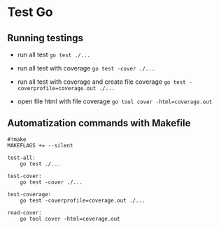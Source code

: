 # Test Go

## Running testings

- run all test `go test ./...`
  
- run all test with coverage `go test -cover ./...`

- run all test with coverage and create file coverage `go test -coverprofile=coverage.out ./...`

- open file html with file coverage `go tool cover -html=coverage.out`

## Automatization commands with Makefile

```
#!make
MAKEFLAGS += --silent

test-all:
	go test ./...

test-cover:
	go test -cover ./...

test-coverage:
	go test -coverprofile=coverage.out ./...

read-cover:
	go tool cover -html=coverage.out
```